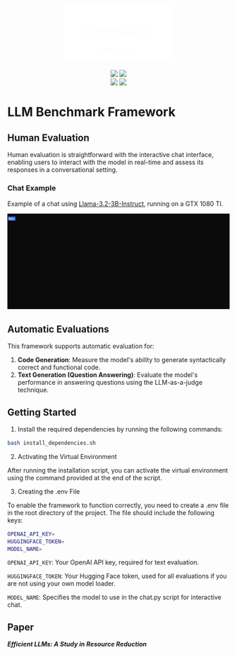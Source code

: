 <div align='center'>
    <picture>
        <source media="(prefers-color-scheme: light)" srcset="/readme_assets/lightbench_logo_lightmode.png">
        <img alt="lighbench logo" src="/readme_assets/lightbench_logo_darkmode.png" width="50%" height="50%">
    </picture>
    <p>
        <img src="https://img.shields.io/badge/Ubuntu-20.04-orange">
        <img src="https://img.shields.io/badge/python->=3.11.3-blue">
        <br>
        <img src="https://img.shields.io/badge/-HuggingFace-FDEE21?style=for-the-badge&logo=HuggingFace&logoColor=black">
        <img src="https://img.shields.io/badge/PyTorch-EE4C2C?style=for-the-badge&logo=pytorch&logoColor=white">
    </p>
</div>


# LLM Benchmark Framework

## Human Evaluation
Human evaluation is straightforward with the interactive chat interface, enabling users to interact with the model in real-time and assess its responses in a conversational setting.

### Chat Example
Example of a chat using [Llama-3.2-3B-Instruct](https://huggingface.co/meta-llama/Llama-3.2-3B-Instruct), running on a GTX 1080 TI.

![Demo of Terminal Chat Interface](./readme_assets/demo.gif)


## Automatic Evaluations
This framework supports automatic evaluation for:
1. **Code Generation**: Measure the model's ability to generate syntactically correct and functional code.
2. **Text Generation (Question Answering)**: Evaluate the model's performance in answering questions using the LLM-as-a-judge technique.


## Getting Started
1. Install the required dependencies by running the following commands:
```bash
bash install_dependencies.sh
```

2. Activating the Virtual Environment

After running the installation script, you can activate the virtual environment using the command provided at the end of the script.

3. Creating the .env File

To enable the framework to function correctly, you need to create a .env file in the root directory of the project. The file should include the following keys:
```bash
OPENAI_API_KEY=
HUGGINGFACE_TOKEN=
MODEL_NAME=
```
`OPENAI_API_KEY`: Your OpenAI API key, required for text evaluation.

`HUGGINGFACE_TOKEN`: Your Hugging Face token, used for all evaluations if you are not using your own model loader.

`MODEL_NAME`: Specifies the model to use in the chat.py script for interactive chat.


## Paper
***Efficient LLMs: A Study in Resource Reduction***